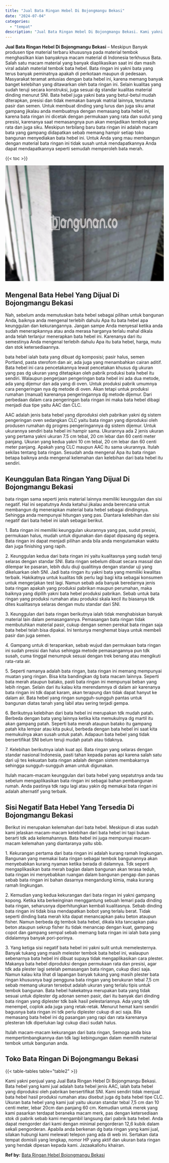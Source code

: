 ```yaml
---
title: "Jual Bata Ringan Hebel Di Bojongmangu Bekasi"
date: "2024-07-04"
categories: 
  - "tempat"
description: "Jual Bata Ringan Hebel Di Bojongmangu Bekasi. Kami yakni penjual yang Jual Bata Ringan Hebel Di Bojongmangu Bekasi. Bata hebel yang kami jual adalah bata heb..."
---
```


**Jual Bata Ringan Hebel Di Bojongmangu Bekasi** – Meskipun Banyak produsen tipe material terbaru khususnya pada material tembok menghasilkan kian banyaknya macam material di Indonesia terkhusus Bata. Salah satu macam material yang banyak diaplikasikan saat ini dan masih viral adalah material tembok bata hebel. Bata ringan ini yakni bata yang terus banyak peminatnya apakah di perkotaan maupun di pedesaan. Masyarakat teramat antusias dengan bata hebel ini, karena memang banyak banget kelebihan yang ditawarkan oleh bata ringan ini. Selain kualitas yang sudah teruji secara konstruksi, juga sesuai dg standar kualitas material dinding menurut SNI. Bata hebel juga yakni bata yang betul-betul mudah diterapkan, presisi dan tidak memakan banyak matrial lainnya, terutama pasir dan semen. Untuk membuat dinding yang lurus dan juga siku amat gampang jikalau anda membuatnya dengan memasang bata hebel ini, karena bata ringan ini dicetak dengan permukaan yang rata dan sudut yang presisi, karenanya saat memasangnya pun akan menjadikan tembok yang rata dan juga siku. Meskipun terbilang baru bata ringan ini adalah macam bata yang gampang didapatkan sebab memang hampir setiap toko bangunan menyediakan bata hebel ini. Untuk Anda yang mau membangun dengan material bata ringan ini tidak susah untuk mendapatkannya Anda dapat mendapatkannya seperti semudah memperoleh bata merah.

{{< toc >}}

![Jual Bata Ringan Hebel Di Bojongmangu Bekasi](/images/jual-hebel-murah-14.png)

## Mengenal Bata Hebel Yang Dijual Di Bojongmangu Bekasi

Nah, sebelum anda memutuskan bata hebel sebagai pilihan untuk bangunan Anda, baiknya anda mengenal terlebih dahulu Apa itu bata hebel apa keunggulan dan kekurangannya. Jangan sampe Anda menyesal ketika anda sudah menerapkannya atau anda merasa harganya terlalu mahal dikala anda telah terlanjur menerapkan bata hebel ini. Karenanya dari itu semestinya Anda mengenal terlebih dahulu Apa itu bata hebel, harga, mutu dan stok ketersediaannya.

bata hebel ialah bata yang dibuat dg komposisi; pasir halus, semen Portland, pasta sterofom dan air, ada juga yang menambahkan cairan aditif. Bata hebel ini cara pencetakannya lewat pencetakan khusus dg ukuran yang pas dg ukuran yang ditetapkan oleh pabrik produksi bata hebel itu sendiri. Walaupun pengerjaan pengeringan bata hebel ini ada dua metode, ada yang dijemur dan ada yang di oven. Untuk produksi pabrik umumnya cara pengeringan nya dg metode di oven. Akan tetapi untuk produksi rumahan (manual) karenanya pengeringannya dg metode dijemur. Dari perbedaan dalam cara pengeringan bata ringan ini maka bata hebel dibagi menjadi dua tipe yaitu AAC dan CLC.

AAC adalah jenis bata hebel yang diproduksi oleh pabrikan yakni dg sistem pengeringan oven sedangkan CLC yaitu bata ringan yang diproduksi oleh produsen rumahan dg progres pengeringannya dg sistem dijemur. Untuk ukurannya sendiri bata hebel ini hampir sama. Ukurannya ada 2 jenis ukuran yang pertama yakni ukuran 7.5 cm tebal, 20 cm lebar dan 60 centi meter panjang. Ukuran yang kedua yakni 10 cm tebal, 20 cm lebar dan 60 centi meter panjang. Apakah yang CLC maupun AAC itu sama ukurannya. Itulah sekilas tentang bata ringan. Sesudah anda mengenal Apa itu bata ringan betapa baiknya anda mengenal kelemahan dan kelebihan dari bata hebel itu sendiri.

## Keunggulan Bata Ringan Yang Dijual Di Bojongmangu Bekasi

bata ringan sama seperti jenis material lainnya memiliki keunggulan dan sisi negatif. Hal ini sepatutnya Anda ketahui jikalau anda berencana untuk membangun dg menerapkan material bata hebel sebagai dindingnya. Sehingga anda mempunyai hitungan yang pas. Diantara kelebihan dan sisi negatif dari bata hebel ini ialah sebagai berikut.

1\. Bata ringan ini memiliki keunggulan ukurannya yang pas, sudut presisi, permukaan halus, mudah untuk digunakan dan dapat dipasang dg segera. Bata ringan ini dapat menjadi pilihan anda bila anda mengutamakan waktu dan juga finishing yang rapih.

2\. Keunggulan kedua dari bata ringan ini yaitu kualitasnya yang sudah teruji selaras dengan standar SNI. Bata ringan sebelum dibuat secara massal dan dilempar ke pasaran, lebih dulu diuji qualitinya dengan standar uji yang dikeluarkan oleh SNI. Jadi bata ringan itu yakni bata yang memiliki kwalitas terbaik. Hakikatnya untuk kualitas tdk perlu lagi bagi kita sebagai konsumen untuk mengerjakan test lagi. Namun sebab ada banyak beredarnya jenis bata ringan apakah yang produksi pabrikan maupun perumahan, maka baiknya yang dipilih yakni bata hebel produksi pabrikan. Sebab untuk bata ringan yang produksi rumahan atau produksi skala kecil itu biasanya tdk dites kualitasnya selaras dengan mutu standar dari SNI.

3\. Keunggulan dari bata ringan berikutnya ialah tidak menghabiskan banyak material lain dalam pemasangannya. Pemasangan bata ringan tidak membutuhkan material pasir, cukup dengan semen perekat bata ringan saja bata hebel telah bisa dipakai. Ini tentunya menghemat biaya untuk membeli pasir dan juga semen.

4\. Gampang untuk di terapankan, sebab wujud dan permukaan bata ringan ini sudah presisi dan halus sehingga metode pemasangannya pun tdk susah, cuma tinggal menumpuk sesuai dengan trek benang atau mengikuti rata-rata air.

5\. Seperti namanya adalah bata ringan, bata ringan ini memang mempunyai muatan yang ringan. Bisa kita bandingkan dg bata macam lainnya. Seperti bata merah ataupun batako, pasti bata ringan ini mempunyai beban yang lebih ringan. Selain dari itu kalau kita merendamnya di dalam air karenanya bata ringan ini tdk dapat karam, akan terapung dan tidak dapat hanyut ke dalam air. Bata hebel yang ringan sungguh-sungguh pantas untuk bangunan diatas tanah yang labil atau sering terjadi gempa.

6\. Berikutnya kelebihan dari bata hebel ini merupakan tdk mudah patah. Berbeda dengan bata yang lainnya ketika kita memukulnya dg martil itu akan gampang patah. Seperti bata merah ataupun batako itu gampang patah kita lempar atau kita pukul, berbeda dengan bata hebel ini saat kita memukulnya akan susah untuk patah. Adapaun bata hebel yang tidak bersertifikat SNI belum teruji mudah patah atau tidaknya.

7\. Kelebihan berikutnya ialah kuat api. Bata ringan yang selaras dengan standar nasional Indonesia, pasti tahan kepada panas api karena salah satu dari uji tes kekuatan bata ringan adalah dengan sistem membakarnya sehingga sungguh-sungguh aman untuk digunakan.

Itulah macam-macam keunggulan dari bata hebel yang sepatutnya anda tau sebelum mengaplikasikan bata ringan ini sebagai bahan pembangunan rumah. Anda pastinya tdk ragu lagi atau yakin dg memakai bata ringan ini adalah alternatif yang terbaik.

## Sisi Negatif Bata Hebel Yang Tersedia Di Bojongmangu Bekasi

Berikut ini merupakan kelemahan dari bata hebel. Meskipun di atas sudah kami jelaskan macam-macam kelebihan dari bata hebel ini tapi bukan berarti tdk ada kelemahannya. Bata hebel ini juga mempunyai macam-macam kelemahan yang diantaranya yaitu sbb.

1\. Kekurangan pertama dari bata ringan ini adalah kurang ramah lingkungan. Bangunan yang memakai bata ringan sebagai tembok bangunannya akan menyebabkan kurang nyaman ketika berada di dalamnya. Tdk seperti mengaplikasikan bata merah bagian dalam bangunan akan terasa teduh, bata ringan ini menyebabkan ruangan dalam bangunan pengap dan panas sebab bata ringan ini bahan dasarnya mengandung kimia, maka kurang ramah lingkungan.

2\. Kemudian yang kedua kekurangan dari bata ringan ini yakni gampang kopong. Ketika kita berkeinginan menggantung sebuah lemari pada dinding bata ringan, seharusnya diperhitungkan kembali kualitasnya. Sebab dinding bata ringan ini tidak bisa mendapatkan bobot yang terlalu berat. Tidak seperti dinding bata merah kita dapat menancapkan paku beton ataupun fisher. Namun berbeda dg tembok bata hebel, dikala kita tancapkan paku beton ataupun sekrup fisher itu tidak menancap dengan kuat, gampang copot dan gampang sempal sebab memang bata ringan ini ialah bata yang didalamnya banyak pori-porinya.

3\. Yang ketiga sisi negatif bata hebel ini yakni sulit untuk memelesternya. Banyak tukang yang masih melester tembok bata hebel ini, walaupun sebenarnya bata hebel ini dibuat supaya tidak mengaplikasikan cara plester. Makanya bata hebel diproduksi dengan permukaan rata dan presisi, agar tdk ada plester lagi setelah pemasangan bata ringan, cukup diaci saja. Namun kalau kita lihat di lapangan banyak tukang yang masih plester bata ringan khususnya bagi pengguna bata ringan yang berukuran tebal 7,5 cm sebab memang ukuran tersebut adalah ukuran yang terlalu tipis untuk tembok bangunan. Bata hebel hakekatnya merupakan bata yang tidak sesuai untuk diplester dg adonan semen pasir, dari itu banyak dari dinding bata ringan yang diplester tdk baik hasil pelestariannya. Ada yang tdk menempel, coplok ada juga yang retak-retak. Menurut hemat kami sendiri bagusnya bata ringan ini tdk perlu diplester cukup di aci saja. Bila memasang bata hebel ini dg pasangan yang rapi dan rata karenanya plesteran tdk diperlukan lagi cukup diaci sudah halus.

Itulah macam-macam kekurangan dari bata ringan, Semoga anda bisa mempertimbangkannya dan tdk lagi kebingungan dalam memilih material tembok untuk bangunan anda.

## Toko Bata Ringan Di Bojongmangu Bekasi

{{< table-tables table="table2" >}}

Kami yakni penjual yang Jual Bata Ringan Hebel Di Bojongmangu Bekasi. Bata hebel yang kami jual adalah bata hebel jenis AAC, ialah bata hebel yang diproduksi oleh pabrikan bersertifikat SNI. Kami sendiri tidak menjual bata hebel hasil produksi rumahan atau disebut juga dg bata hebel tipe CLC. Ukuran bata hebel yang kami jual yaitu ukuran standar tebal 7,5 cm dan 10 centi meter, lebar 20cm dan panjang 60 cm. Kemudian untuk merek yang kami pasarkan terdapat beraneka macam merk, pas dengan ketersediaan stok di pabrik sebab kami mengambil langsung dari pabrik bata hebel. Anda dapat mengorder dari kami dengan minimal pengorderan 12,6 kubik dalam sekali pengorderan. Apabila anda berkenan dg bata ringan yang kami jual, silakan hubungi kami melewati telepon yang ada di web ini. Sertakan data tempat domisili yang lengkap, nomor HP yang aktif dan ukuran bata ringan yang hendak dipesan kepada kami. Jazaakallohu khairan.

**Ref by:** [Bata Ringan Hebel Bojongmangu Bekasi](https://id.wikipedia.org/wiki/Bata)
